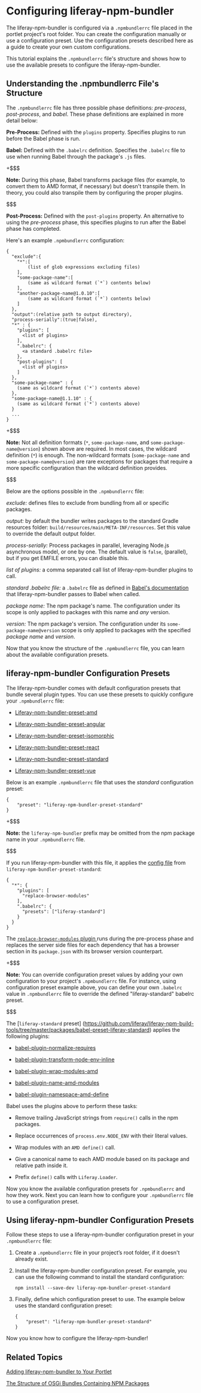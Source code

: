 # Configuring liferay-npm-bundler [](id=configuring-liferay-npm-bundler)

The liferay-npm-bundler is configured via a `.npmbundlerrc` file placed in the 
portlet project's root folder. You can create the configuration manually or use 
a configuration preset. Use the configuration presets described here as a guide 
to create your own custom configurations.

This tutorial explains the `.npmbundlerrc` file's structure and shows how to use 
the available presets to configure the liferay-npm-bundler.

## Understanding the .npmbundlerrc File's Structure [](id=understanding-the-npmbundlerrc-file-structure)

The `.npmbundlerrc` file has three possible phase definitions: *pre-process*,
*post-process*, and *babel*. These phase definitions are explained in more 
detail below:

**Pre-Process:** Defined with the `plugins` property. Specifies plugins to run 
before the Babel phase is run.

**Babel:** Defined with the `.babelrc` definition. Specifies the `.babelrc` file 
to use when running Babel through the package's `.js` files. 

+$$$

**Note:** During this phase, Babel transforms package files (for example, to
convert them to AMD format, if necessary) but doesn't transpile them. In theory, 
you could also transpile them by configuring the proper plugins.

$$$

**Post-Process:** Defined with the `post-plugins` property. An alternative to 
using the *pre-process* phase, this specifies plugins to run after the Babel 
phase has completed. 

Here's an example `.npmbundlerrc` configuration:

    {
      "exclude":{
        "*":[
            (list of glob expressions excluding files)
        ],
        "some-package-name":[
            (same as wildcard format (`*`) contents below)
        ],
        "another-package-name@1.0.10":[
            (same as wildcard format (`*`) contents below)
        ]
      },
      "output":(relative path to output directory),
      "process-serially":(true|false),
      "*" : {
        "plugins": [
          <list of plugins>
        ],
        ".babelrc": {
          <a standard .babelrc file>
        },
        "post-plugins": [
          <list of plugins>
        ]
      },
      "some-package-name" : {
        (same as wildcard format (`*`) contents above)
      },
      "some-package-name@1.1.10" : {
        (same as wildcard format (`*`) contents above)
      }
      ...
    }

+$$$

**Note:** Not all definition formats (`*`, `some-package-name`, and 
`some-package-name@version`) shown above are required. In most cases, the 
wildcard definition (`*`) is enough. The non-wildcard formats 
(`some-package-name` and `some-package-name@version`) are rare exceptions for 
packages that require a more specific configuration than the wildcard definition 
provides.

$$$

Below are the options possible in the `.npmbundlerrc` file:

*exclude:* defines files to exclude from bundling from all or specific packages.

*output:* by default the bundler writes packages to the standard Gradle 
resources folder: `build/resources/main/META-INF/resources`. Set this value to 
override the default output folder.

*process-serially:* Process packages in parallel, leveraging Node.js 
asynchronous model, or one by one. The default value is `false`, (parallel), but 
if you get EMFILE errors, you can disable this.

*list of plugins:* a comma separated call list of liferay-npm-bundler plugins to 
call.

*standard .babelrc file:* a `.babelrc` file as defined in 
[Babel's documentation](https://babeljs.io/docs/usage/babelrc/) that 
liferay-npm-bundler passes to Babel when called.

*package name:* The npm package's name. The configuration under its scope is 
only applied to packages with this name and *any* version.

*version:* The npm package's version. The configuration under its 
`some-package-name@version` scope is only applied to packages with the specified 
*package name* and *version*.

Now that you know the structure of the `.npmbundlerrc` file, you can learn 
about the available configuration presets.

## liferay-npm-bundler Configuration Presets [](id=liferay-npm-bundler-configuration-presets)

The liferay-npm-bundler comes with default configuration presets that bundle 
several plugin types. You can use these presets to quickly configure your 
`.npmbundlerrc` file: 

-  [Liferay-npm-bundler-preset-amd](https://github.com/liferay/liferay-npm-build-tools/tree/master/packages/liferay-npm-bundler-preset-amd)

-  [Liferay-npm-bundler-preset-angular](https://github.com/liferay/liferay-npm-build-tools/tree/master/packages/liferay-npm-bundler-preset-angular)

-  [Liferay-npm-bundler-preset-isomorphic](https://github.com/liferay/liferay-npm-build-tools/tree/master/packages/liferay-npm-bundler-preset-isomorphic)

-  [Liferay-npm-bundler-preset-react](https://github.com/liferay/liferay-npm-build-tools/tree/master/packages/liferay-npm-bundler-preset-react)

-  [Liferay-npm-bundler-preset-standard](https://github.com/liferay/liferay-npm-build-tools/tree/master/packages/liferay-npm-bundler-preset-standard)

-  [Liferay-npm-bundler-preset-vue](https://github.com/liferay/liferay-npm-build-tools/tree/master/packages/liferay-npm-bundler-preset-vue)

Below is an example `.npmbundlerrc` file that uses the *standard* configuration 
preset:

    {
        "preset": "liferay-npm-bundler-preset-standard"
    }

+$$$

**Note:** the `liferay-npm-bundler` prefix may be omitted from the npm package 
name in your `.npmbundlerrc` file.

$$$

If you run liferay-npm-bundler with this file, it applies the 
[config file](https://github.com/liferay/liferay-npm-build-tools/blob/master/packages/liferay-npm-bundler-preset-standard/config.json) 
from `liferay-npm-bundler-preset-standard`:

    {
      "*": {
        "plugins": [
          "replace-browser-modules"
        ],
        ".babelrc": {
          "presets": ["liferay-standard"]
        }
      }
    }

The 
[`replace-browser-modules` plugin ](https://github.com/liferay/liferay-npm-build-tools/blob/master/packages/liferay-npm-bundler-plugin-replace-browser-modules/README.md) 
runs during the pre-process phase and replaces the server side files for each 
dependency that has a browser section in its `package.json` with its browser 
version counterpart.

+$$$

**Note:** You can override configuration preset values by adding your own 
configuration to your project's `.npmbundlerrc` file. For instance, using 
configuration preset example above, you can define your own `.babelrc` value in 
`.npmbundlerrc` file to override the defined "liferay-standard" babelrc preset. 

$$$

The 
[`liferay-standard` preset] (https://github.com/liferay/liferay-npm-build-tools/tree/master/packages/babel-preset-liferay-standard) 
applies the following plugins:

- [babel-plugin-normalize-requires](https://github.com/izaera/liferay-npm-build-tools/tree/master/packages/babel-plugin-normalize-requires)

- [babel-plugin-transform-node-env-inline](https://www.npmjs.com/package/babel-plugin-transform-node-env-inline)

- [babel-plugin-wrap-modules-amd](https://github.com/izaera/liferay-npm-build-tools/tree/master/packages/babel-plugin-wrap-modules-amd)

- [babel-plugin-name-amd-modules](https://github.com/izaera/liferay-npm-build-tools/tree/master/packages/babel-plugin-name-amd-modules)

- [babel-plugin-namespace-amd-define](https://github.com/izaera/liferay-npm-build-tools/tree/master/packages/babel-plugin-namespace-amd-define)

Babel uses the plugins above to perform these tasks: 

- Remove trailing JavaScript strings from `require()` calls in the npm packages.

- Replace occurrences of `process.env.NODE_ENV` with their literal values.

- Wrap modules with an `AMD define()` call.

- Give a canonical name to each AMD module based on its package and relative 
  path inside it.

- Prefix `define()` calls with `Liferay.Loader`.

Now you know the available configuration presets for `.npmbundlerrc` and 
how they work. Next you can learn how to configure your `.npmbundlerrc` file to 
use a configuration preset.

## Using liferay-npm-bundler Configuration Presets [](id=using-liferay-npm-bundler-configuration-presets)

Follow these steps to use a liferay-npm-bundler configuration preset in your 
`.npmbundlerrc` file:

1.  Create a `.npmbundlerrc` file in your project’s root folder, if it doesn't 
    already exist.

2.  Install the liferay-npm-bundler configuration preset. For example, you can 
    use the following command to install the standard configuration:

        npm install --save-dev liferay-npm-bundler-preset-standard

3.  Finally, define which configuration preset to use. The example below uses 
    the standard configuration preset:

        {
            "preset": "liferay-npm-bundler-preset-standard"
        }

Now you know how to configure the liferay-npm-bundler!

## Related Topics [](id=related-topics)

[Adding liferay-npm-bundler to Your Portlet](/develop/tutorials/-/knowledge_base/7-1/adding-liferay-npm-bundler-to-your-portlet)

[The Structure of OSGi Bundles Containing NPM Packages](/develop/tutorials/-/knowledge_base/7-1/the-structure-of-osgi-bundles-containing-npm-packages)

